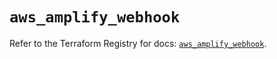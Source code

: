 # `aws_amplify_webhook`

Refer to the Terraform Registry for docs: [`aws_amplify_webhook`](https://registry.terraform.io/providers/hashicorp/aws/5.94.1/docs/resources/amplify_webhook).
